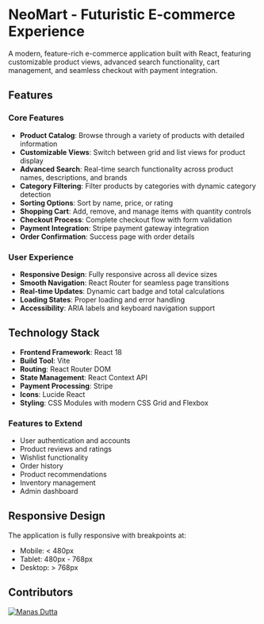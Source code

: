 # NeoMart - Futuristic E-commerce Experience

A modern, feature-rich e-commerce application built with React, featuring customizable product views, advanced search functionality, cart management, and seamless checkout with payment integration.

##  Features

### Core Features
- **Product Catalog**: Browse through a variety of products with detailed information
- **Customizable Views**: Switch between grid and list views for product display
- **Advanced Search**: Real-time search functionality across product names, descriptions, and brands
- **Category Filtering**: Filter products by categories with dynamic category detection
- **Sorting Options**: Sort by name, price, or rating
- **Shopping Cart**: Add, remove, and manage items with quantity controls
- **Checkout Process**: Complete checkout flow with form validation
- **Payment Integration**: Stripe payment gateway integration
- **Order Confirmation**: Success page with order details

### User Experience
- **Responsive Design**: Fully responsive across all device sizes
- **Smooth Navigation**: React Router for seamless page transitions
- **Real-time Updates**: Dynamic cart badge and total calculations
- **Loading States**: Proper loading and error handling
- **Accessibility**: ARIA labels and keyboard navigation support

##  Technology Stack

- **Frontend Framework**: React 18
- **Build Tool**: Vite
- **Routing**: React Router DOM
- **State Management**: React Context API
- **Payment Processing**: Stripe
- **Icons**: Lucide React
- **Styling**: CSS Modules with modern CSS Grid and Flexbox



### Features to Extend
- User authentication and accounts
- Product reviews and ratings
- Wishlist functionality
- Order history
- Product recommendations
- Inventory management
- Admin dashboard

##  Responsive Design

The application is fully responsive with breakpoints at:
- Mobile: < 480px
- Tablet: 480px - 768px
- Desktop: > 768px


## Contributors

[![Manas Dutta](https://avatars.githubusercontent.com/u/122201926?size=50)](https://github.com/manasdutta04 "Manas on GitHub") 